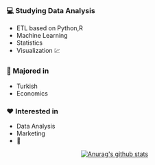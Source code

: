 ### :computer: Studying Data Analysis
+ ETL based on Python,R
+ Machine Learning
+ Statistics
+ Visualization :chart:
### :pencil: Majored in
+ Turkish
+ Economics
### :heart: Interested in
+ Data Analysis
+ Marketing
+ :musical_note:


<div align=center>
	
[![Anurag's github stats](https://github-readme-stats.vercel.app/api?username=hanna-joo&show_icons=true&theme=gruvbox)](https://github.com/anuraghazra/github-readme-stats)

</div>
